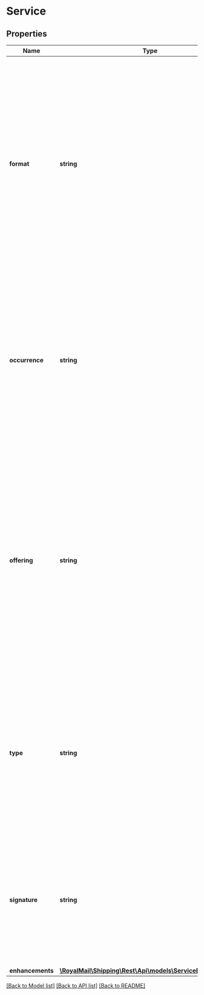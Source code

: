 # Service

## Properties
Name | Type | Description | Notes
------------ | ------------- | ------------- | -------------
**format** | **string** | The Service Format code for the shipment. Note that this field is case sensitive. For the list of permissible values, please go to Pro Shipping V2 API page on the Royal Mail API (Developer) Portal and refer to Shipping API Reference Data. | [optional] 
**occurrence** | **string** | Part of the customer’s contract identifier. In conjunction with the Service Offering it identifies an agreement line on the customer’s account. If only one Service Reference exists then this is not required. No leading zero is required. | [optional] 
**offering** | **string** | The Service Offering code for the mail item ordered. Please note that this field is case sensitive. For the list of permissible values, please go to Pro Shipping V2 API page on the Royal Mail API (Developer) Portal and refer to Shipping API Reference Data | [optional] 
**type** | **string** | The system Service Type of the shipment. For the list of permissible values, please go to Pro Shipping V2 API page on the Royal Mail API (Developer)  and refer to Shipping API Reference Data. | [optional] 
**signature** | **string** | For RM Tracked items only, this element specifies whether a signature is required on delivery. If this element is not included then it defaults to false. | [optional] 
**enhancements** | [**\RoyalMail\Shipping\Rest\Api\models\ServiceEnhancements**](ServiceEnhancements.md) |  | [optional] 

[[Back to Model list]](../README.md#documentation-for-models) [[Back to API list]](../README.md#documentation-for-api-endpoints) [[Back to README]](../README.md)


